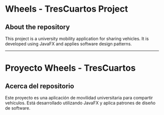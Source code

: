 # Wheels - TresCuartos Project

## About the repository
This project is a university mobility application for sharing vehicles. It is developed using JavaFX and applies software design patterns.

---

# Proyecto Wheels - TresCuartos

## Acerca del repositorio
Este proyecto es una aplicación de movilidad universitaria para compartir vehículos. Está desarrollado utilizando JavaFX y aplica patrones de diseño de software.
